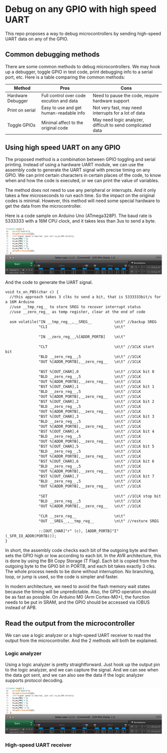 # Debug on any GPIO with high speed UART

This repo proposes a way to debug microcontrollers by sending high-speed UART data on any of the GPIO. 

## Common debugging methods

There are some common methods to debug microcontrollers. We may hook up a debugger, toggle GPIO in test code, print debugging info to a serial port, etc. Here is a table comparing the common methods:

| Method            | Pros        | Cons        |
| ----------------- | ----------- | ----------- |
| Hardware Debugger | Full control over code excution and data | Need to pause the code, require hardware support | 
| Print on serial   | Easy to use and get human-readable info | Not very fast, may need interrupts for a lot of data |
| Toggle GPIOs      | Minimal affect to the original code   | May need logic analyzer, difficult to send complicated data |

## Using high speed UART on any GPIO

The proposed method is a combination between GPIO toggling and serial printing. Instead of using a hardware UART module, we can use the assembly code to generate the UART signal with precise timing on any GPIO. We can print certain characters in certain places of the code, to know when and how the code is executed, or we can print the value of variables. 

The method does not need to use any peripheral or interrupts. And it only takes a few microseconds to run each time. So the impact on the original codes is minimal. However, this method will need some special hardware to get the data from the microcontroller.

Here is a code sample on Arduino Uno (ATmega328P). The baud rate is 5333333 with a 16M CPU clock, and it takes less than 3us to send a byte.  

![signal on logic analyzer](https://raw.githubusercontent.com/DeqingSun/Debug-on-any-GPIO-with-high-speed-UART/main/img/UnoSendTest.png)

And the code to generate the UART signal.

```
void tx_on_PB5(char c) {
  //this approach takes 3 clks to send a bit, that is 5333333bit/s for a 16M Arduino
  //use __tmp_reg__ to store SREG to recover interrupt status
  //use __zero_reg__ as temp register, clear at the end of code

  asm volatile("IN __tmp_reg__,__SREG__          \n\t" //backup SREG
               "CLI                              \n\t"

               "IN __zero_reg__,%[ADDR_PORTB]    \n\t"

               "CLT                              \n\t" //1CLK start bit
               "BLD __zero_reg__,5               \n\t" //1CLK
               "OUT %[ADDR_PORTB],__zero_reg__   \n\t" //1CLK

               "BST %[OUT_CHAR],0                \n\t" //1CLK bit 0
               "BLD __zero_reg__,5               \n\t" //1CLK
               "OUT %[ADDR_PORTB],__zero_reg__   \n\t" //1CLK
               "BST %[OUT_CHAR],1                \n\t" //1CLK bit 1
               "BLD __zero_reg__,5               \n\t" //1CLK
               "OUT %[ADDR_PORTB],__zero_reg__   \n\t" //1CLK
               "BST %[OUT_CHAR],2                \n\t" //1CLK bit 2
               "BLD __zero_reg__,5               \n\t" //1CLK
               "OUT %[ADDR_PORTB],__zero_reg__   \n\t" //1CLK
               "BST %[OUT_CHAR],3                \n\t" //1CLK bit 3
               "BLD __zero_reg__,5               \n\t" //1CLK
               "OUT %[ADDR_PORTB],__zero_reg__   \n\t" //1CLK
               "BST %[OUT_CHAR],4                \n\t" //1CLK bit 4
               "BLD __zero_reg__,5               \n\t" //1CLK
               "OUT %[ADDR_PORTB],__zero_reg__   \n\t" //1CLK
               "BST %[OUT_CHAR],5                \n\t" //1CLK bit 5
               "BLD __zero_reg__,5               \n\t" //1CLK
               "OUT %[ADDR_PORTB],__zero_reg__   \n\t" //1CLK
               "BST %[OUT_CHAR],6                \n\t" //1CLK bit 6
               "BLD __zero_reg__,5               \n\t" //1CLK
               "OUT %[ADDR_PORTB],__zero_reg__   \n\t" //1CLK
               "BST %[OUT_CHAR],7                \n\t" //1CLK bit 7
               "BLD __zero_reg__,5               \n\t" //1CLK
               "OUT %[ADDR_PORTB],__zero_reg__   \n\t" //1CLK

               "SET                              \n\t" //1CLK stop bit
               "BLD __zero_reg__,5               \n\t" //1CLK
               "OUT %[ADDR_PORTB],__zero_reg__   \n\t" //1CLK

               "CLR __zero_reg__                 \n\t"
               "OUT __SREG__,__tmp_reg__         \n\t" //restore SREG

               ::[OUT_CHAR]"r" (c), [ADDR_PORTB]"I" (_SFR_IO_ADDR(PORTB)));
}
```

In short, the assembly code checks each bit of the outgoing byte and then sets the GPIO high or low according to each bit. In the AVR architecture, this is done by using the Bit Copy Storage (T Flag). Each bit is copied from the outgoing byte to the GPIO bit in PORTB, and each bit takes exactly 3 clks. The whole process needs to be done without interruption. No branching, loop, or jump is used, so the code is simpler and faster. 

In modern architecture, we need to avoid the flash memory wait states because the timing will be unpredictable. Also, the GPIO operation should be as fast as possible. On Arduino M0 (Arm Cortex-M0+), the function needs to be put in SRAM, and the GPIO should be accessed via IOBUS instead of APB.

## Read the output from the microcontroller
  
We can use a logic analyzer or a high-speed UART receiver to read the output from the microcontroller. And the 2 methods will both be explained.

### Logic analyzer

Using a logic analyzer is pretty straightforward. Just hook up the output pin to the logic analyzer, and we can capture the signal. And we can see when the data got sent, and we can also see the data if the logic analyzer supports protocol decoding. 

![signal on logic analyzer](https://raw.githubusercontent.com/DeqingSun/Debug-on-any-GPIO-with-high-speed-UART/main/img/UnoSendTest.png)

### High-speed UART receiver  





